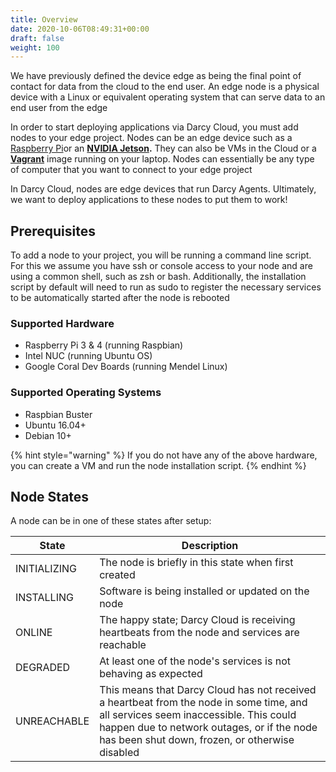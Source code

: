 ```yaml
---
title: Overview
date: 2020-10-06T08:49:31+00:00
draft: false
weight: 100
---
```


We have previously defined the device edge as being the final point of contact for data from the cloud to the end user. An edge node is a physical device with a Linux or equivalent operating system that can serve data to an end user from the edge

In order to start deploying applications via Darcy Cloud, you must add nodes to your edge project. Nodes can be an edge device such as a [Raspberry Pi](https://www.raspberrypi.com)or an [**NVIDIA Jetson**](https://www.nvidia.com/en-us/autonomous-machines/jetson-store/)**.** They can also be VMs in the Cloud or a [**Vagrant**](https://www.vagrantup.com) image running on your laptop. Nodes can essentially be any type of computer that you want to connect to your edge project

In Darcy Cloud, nodes are edge devices that run Darcy Agents. Ultimately, we want to deploy applications to these nodes to put them to work!

## Prerequisites

To add a node to your project, you will be running a command line script. For this we assume you have ssh or console access to your node and are using a common shell, such as zsh or bash. Additionally, the installation script by default will need to run as sudo to register the necessary services to be automatically started after the node is rebooted

### Supported Hardware

* Raspberry Pi 3 & 4 (running Raspbian)
* Intel NUC (running Ubuntu OS)
* Google Coral Dev Boards (running Mendel Linux)

### Supported Operating Systems

* Raspbian Buster
* Ubuntu 16.04+
* Debian 10+

{% hint style="warning" %}
If you do not have any of the above hardware, you can create a VM and run the node installation script.
{% endhint %}

## Node States

A node can be in one of these states after setup:

| **State**    | **Description**                                                                                                                                                                                                                     |
| ------------ | ----------------------------------------------------------------------------------------------------------------------------------------------------------------------------------------------------------------------------------- |
| INITIALIZING | The node is briefly in this state when first created                                                                                                                                                                                |
| INSTALLING   | Software is being installed or updated on the node                                                                                                                                                                                  |
| ONLINE       | The happy state; Darcy Cloud is receiving heartbeats from the node and services are reachable                                                                                                                                       |
| DEGRADED     | At least one of the node's services is not behaving as expected                                                                                                                                                                     |
| UNREACHABLE  | This means that Darcy Cloud has not received a heartbeat from the node in some time, and all services seem inaccessible. This could happen due to network outages, or if the node has been shut down, frozen, or otherwise disabled |
